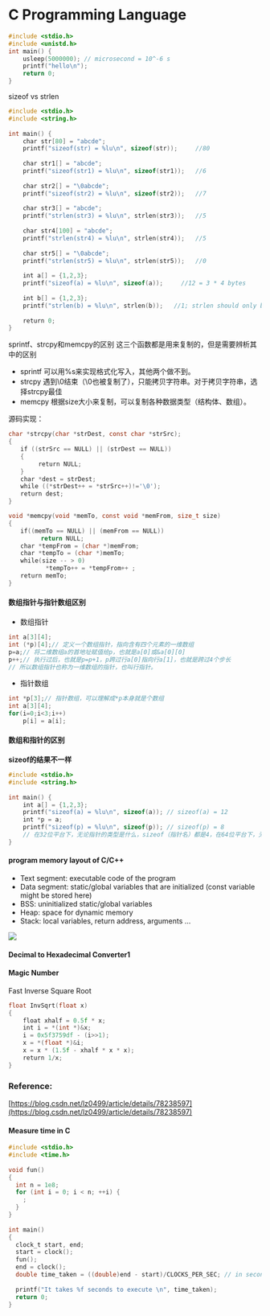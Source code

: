 # C Programming Language

```c
#include <stdio.h>
#include <unistd.h>
int main() {
    usleep(5000000); // microsecond = 10^-6 s
    printf("hello\n");
    return 0;
}
```

sizeof vs strlen
```c
#include <stdio.h>
#include <string.h>
​
int main() {
    char str[80] = "abcde";
    printf("sizeof(str) = %lu\n", sizeof(str));     //80
​
    char str1[] = "abcde";
    printf("sizeof(str1) = %lu\n", sizeof(str1));   //6
​
    char str2[] = "\0abcde";
    printf("sizeof(str2) = %lu\n", sizeof(str2));   //7
​
    char str3[] = "abcde";
    printf("strlen(str3) = %lu\n", strlen(str3));   //5
​
    char str4[100] = "abcde";
    printf("strlen(str4) = %lu\n", strlen(str4));   //5
​
    char str5[] = "\0abcde";
    printf("strlen(str5) = %lu\n", strlen(str5));   //0
​
    int a[] = {1,2,3};
    printf("sizeof(a) = %lu\n", sizeof(a));     //12 = 3 * 4 bytes
​
    int b[] = {1,2,3};
    printf("strlen(b) = %lu\n", strlen(b));   //1; strlen should only be used in string
​
    return 0;
}
```

sprintf、strcpy和memcpy的区别 这三个函数都是用来复制的，但是需要辨析其中的区别

* sprintf 可以用%s来实现格式化写入，其他两个做不到。
* strcpy 遇到\0结束（\0也被复制了），只能拷贝字符串。对于拷贝字符串，选择strcpy最佳
* memcpy 根据size大小来复制，可以复制各种数据类型（结构体、数组）。

源码实现：

```c
char *strcpy(char *strDest, const char *strSrc);
{
　　if ((strSrc == NULL) || (strDest == NULL))
　　{
　　　　　return NULL;
　　}
　　char *dest = strDest;
　　while ((*strDest++ = *strSrc++)!='\0');
　　return dest;
}
```

```c
void *memcpy(void *memTo, const void *memFrom, size_t size)
{
　　if((memTo == NULL) || (memFrom == NULL))
         return NULL;
　　char *tempFrom = (char *)memFrom;
　　char *tempTo = (char *)memTo;
　　while(size -- > 0)
       　　*tempTo++ = *tempFrom++ ; 
　　return memTo;
}
```

#### 数组指针与指针数组区别

* 数组指针

```c
int a[3][4];
int (*p)[4];// 定义一个数组指针，指向含有四个元素的一维数组
p=a;// 将二维数组a的首地址赋值给p，也就是a[0]或&a[0][0]
p++;// 执行过后，也就是p=p+1，p跨过行a[0]指向行a[1]，也就是跨过4个步长
// 所以数组指针也称为一维数组的指针，也叫行指针。
```

* 指针数组

```c
int *p[3];// 指针数组，可以理解成*p本身就是个数组
int a[3][4];
for(i=0;i<3;i++)
    p[i] = a[i];
```

#### 数组和指针的区别

**sizeof的结果不一样**

```c
#include <stdio.h>
#include <string.h>
​
int main() {
    int a[] = {1,2,3};
    printf("sizeof(a) = %lu\n", sizeof(a)); // sizeof(a) = 12
    int *p = a;
    printf("sizeof(p) = %lu\n", sizeof(p)); // sizeof(p) = 8
    // 在32位平台下，无论指针的类型是什么，sizeof（指针名）都是4，在64位平台下，无论指针的类型是什么，sizeof（指针名）都是8。
}
```

#### program memory layout of C/C++

* Text segment: executable code of the program
* Data segment: static/global variables that are initialized (const variable might be stored here)
* BSS: uninitialized static/global variables
* Heap: space for dynamic memory
* Stack: local variables, return address, arguments …

![](https://raw.githubusercontent.com/Yukun4119/BlogImg/main/imgScreenshot%20from%202022-11-21%2016-14-21\_skljfdsf.png)

#### Decimal to Hexadecimal Converter1

#### Magic Number

Fast Inverse Square Root

```c
float InvSqrt(float x)
{
    float xhalf = 0.5f * x;
    int i = *(int *)&x;
    i = 0x5f3759df - (i>>1);
    x = *(float *)&i;
    x = x * (1.5f - xhalf * x * x);
    return 1/x;
}
```

### Reference:

[https://blog.csdn.net/lz0499/article/details/78238597](https://blog.csdn.net/lz0499/article/details/78238597)

#### Measure time in C

```c
#include <stdio.h>
#include <time.h>
​
void fun()
{
  int n = 1e8;
  for (int i = 0; i < n; ++i) {
    ;
  }
}
​
int main()
{
  clock_t start, end;
  start = clock();
  fun();
  end = clock();
  double time_taken = ((double)end - start)/CLOCKS_PER_SEC; // in seconds
​
  printf("It takes %f seconds to execute \n", time_taken);
  return 0;
}
​
```
